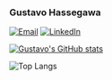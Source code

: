 ### Gustavo Hassegawa

[![Email](https://img.shields.io/badge/Gmail-D14836?style=for-the-badge&logo=gmail&logoColor=white)](gustavohassegawa@gmail.com)
[![LinkedIn](https://img.shields.io/badge/LinkedIn-0077B5?style=for-the-badge&logo=linkedin&logoColor=white)](https://www.linkedin.com/in/gustavo-jun-miyamoto-hassegawa-518934201/)

[![Gustavo's GitHub stats](https://github-readme-stats.vercel.app/api?username=GustavoHassegawa&show_icons=true&theme=tokyonight)](https://github.com/anuraghazra/github-readme-stats)

![Top Langs](https://github-readme-stats.vercel.app/api/top-langs/?username=anuraghazra&hide_progress=false)

